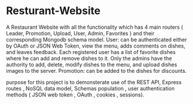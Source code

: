 # Resturant-Website
A Restaurant Website with all the functionality which has 4 main routers ( Leader, Promotion, Upload, User, Admin, Favorites ) and their corresponding Mongodb schema model. 
User: can be authenticated either by OAuth or JSON Web Token,  view the menu, adds comments on dishes, and leaves feedback. Each registered user has a list of favorite dishes where he can add and remove dishes to it. 
Only the admins have the authority to add, delete, modify dishes to the menu, and upload dishes images to the server. 
Promotion: can be added to the dishes for discounts.

purpose for this project is to demonsterate use of the REST API, Express routes , NoSQL data model, Schemas population , user authentication methods ( JSON web token , OAuth , cookies , sessions). 
